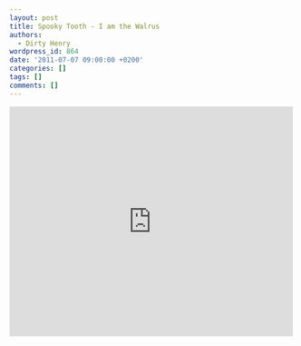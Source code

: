 ```yaml
---
layout: post
title: Spooky Tooth - I am the Walrus
authors:
  - Dirty Henry
wordpress_id: 864
date: '2011-07-07 09:00:00 +0200'
categories: []
tags: []
comments: []
---
```

<iframe width="500" height="405" src="http://www.youtube.com/embed/BzVkzBp7kO8" frameborder="0" allowfullscreen></iframe>
